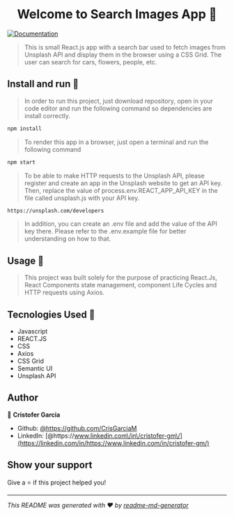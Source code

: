 <h1 align="center">Welcome to Search Images App 👋</h1>
<p>
  <a href="https://unsplash.com/documentation#search-photos" target="_blank">
    <img alt="Documentation" src="https://img.shields.io/badge/documentation-yes-brightgreen.svg" />
  </a>
</p>

> This is small React.js app with a search bar used to fetch images from Unsplash API and display them in the browser using a CSS Grid. The user can search for cars, flowers, people, etc.

## Install and run :rocket:

> In order to run this project, just download repository, open in your code editor and run the following command so dependencies are install correctly.

```sh
npm install
```

> To render this app in a browser, just open a terminal and run the following command

```sh
npm start
```

> To be able to make HTTP requests to the Unsplash API, please register and create an app in the Unsplash website to get an API key. Then, replace the value of process.env.REACT_APP_API_KEY in the file called unsplash.js with your API key.

```sh
https://unsplash.com/developers
```

> In addition, you can create an .env file and add the value of the API key there. Please refer to the .env.example file for better understanding on how to that.

## Usage :school_satchel:

> This project was built solely for the purpose of practicing React.Js, React Components state management, component Life Cycles and HTTP requests using Axios.

## Tecnologies Used :nut_and_bolt:

- Javascript
- REACT.JS
- CSS
- Axios
- CSS Grid
- Semantic UI
- Unsplash API

## Author

👤 **Cristofer Garcia**

- Github: [@https:\/\/github.com\/CrisGarciaM](https://github.com/https://github.com/CrisGarciaM)
- LinkedIn: [@https:\/\/www.linkedin.com\/in\/cristofer-gm\/](https://linkedin.com/in/https://www.linkedin.com/in/cristofer-gm/)

## Show your support

Give a ⭐️ if this project helped you!

---

_This README was generated with ❤️ by [readme-md-generator](https://github.com/kefranabg/readme-md-generator)_
